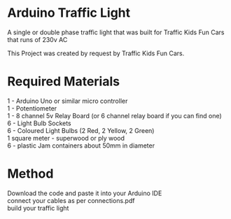 # Arduino Traffic Light
A single or double phase traffic light that was built for Traffic Kids Fun Cars that runs of 230v AC

This Project was created by request by Traffic Kids Fun Cars.

# Required Materials
1 - Arduino Uno or similar micro controller  
1 - Potentiometer  
1 - 8 channel 5v Relay Board (or 6 channel relay board if you can find one)  
6 - Light Bulb Sockets  
6 - Coloured Light Bulbs (2 Red, 2 Yellow, 2 Green)  
1 square meter - superwood or ply wood  
6 - plastic Jam containers about 50mm in diameter  

# Method
Download the code and paste it into your Arduino IDE  
connect your cables as per connections.pdf  
build your traffic light  
